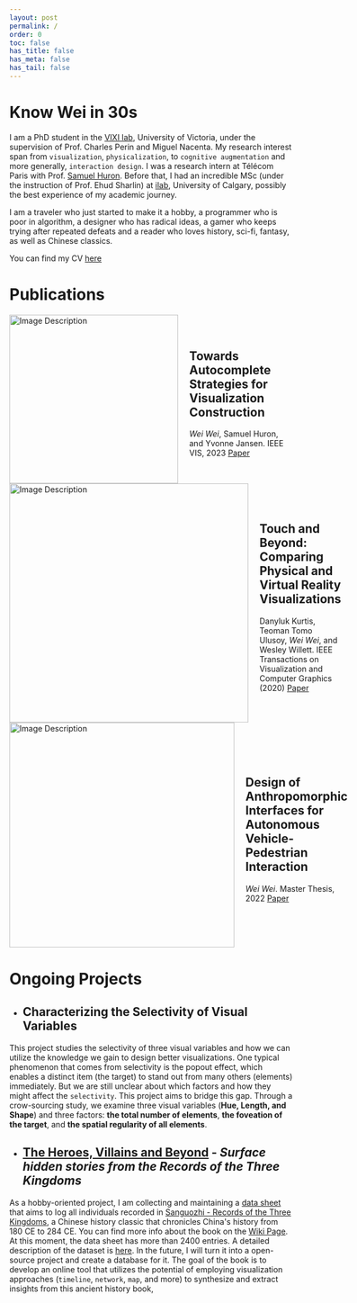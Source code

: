 ```yaml
---
layout: post
permalink: /
order: 0
toc: false
has_title: false
has_meta: false
has_tail: false
---
```


# Know Wei in 30s
I am a PhD student in the [VIXI lab](https://vixi.cs.uvic.ca/), University of Victoria, under the supervision of Prof. Charles Perin and Miguel Nacenta. My research interest span from `visualization`, `physicalization`, to `cognitive augmentation` and more generally, `interaction design`. I was a research intern at Télécom Paris with Prof. [Samuel Huron](https://perso.telecom-paristech.fr/shuron/#!index.md). Before that, I had an incredible MSc (under the instruction of Prof. Ehud Sharlin) at [ilab](https://ilab.ucalgary.ca/), University of Calgary, possibly the best experience of my academic journey. 

I am a traveler who just started to make it a hobby, a programmer who is poor in algorithm, a designer who has radical ideas, a gamer who keeps trying after repeated defeats and a reader who loves history, sci-fi, fantasy, as well as Chinese classics.

You can find my CV [here](/assets/pdf/CV.pdf) 

# Publications

<div style="display: flex; align-items: center;">
    <img src="https://cdn.jsdelivr.net/gh/antimelee/media-Pages/image/IEEEVIS23.png" alt="Image Description" style="width: 300px;">
    <div  style="margin-left: 20px;">
        <h2>Towards Autocomplete Strategies for Visualization Construction</h2>
        <p><em>Wei Wei</em>, Samuel Huron, and Yvonne Jansen. IEEE VIS, 2023 <a href="https://ieeexplore.ieee.org/document/10360879" target="_blank">Paper</a></p>
    </div>
</div>

<div style="display: flex; align-items: center;">
    <img src="https://cdn.jsdelivr.net/gh/antimelee/media-Pages/image/TVCG20.png" alt="Image Description" style="width: 425px;">
    <div  style="margin-left: 20px;">
        <h2>Touch and Beyond: Comparing Physical and Virtual Reality Visualizations</h2>
        <p>Danyluk Kurtis, Teoman Tomo Ulusoy, <em>Wei Wei</em>, and Wesley Willett. IEEE Transactions on Visualization and Computer Graphics (2020) <a href="https://doi.org/10.1109/TVCG.2020.3023336" target="_blank">Paper</a></p>
    </div>
</div>

<div style="display: flex; align-items: center;">
    <img src="https://cdn.jsdelivr.net/gh/antimelee/media-Pages/image/AnthroAV.png" alt="Image Description" style="width: 400px;">
    <div  style="margin-left: 20px;">
        <h2>Design of Anthropomorphic Interfaces for Autonomous Vehicle-Pedestrian Interaction</h2>
        <p><em>Wei Wei</em>. Master Thesis, 2022 <a href="https://dx.doi.org/10.11575/PRISM/40689" target="_blank">Paper</a></p>
    </div>
</div>







# Ongoing Projects

- ## Characterizing the Selectivity of Visual Variables

This project studies the selectivity of three visual variables and how we can utilize the knowledge we gain to design better visualizations. One typical phenomenon that comes from selectivity is the popout effect, which enables a distinct item (the target) to stand out from many others (elements) immediately. But we are still unclear about which factors and how they might affect the `selectivity`. This project aims to bridge this gap. Through a crow-sourcing study, we examine three visual variables (**Hue, Length, and Shape**) and three factors: **the total number of elements**, **the foveation of the target**, and **the spatial regularity  of all elements**.

- ## [The Heroes, Villains and Beyond](https://weiwei-uvic.github.io/sanguo/) - *Surface hidden stories from the Records of the Three Kingdoms*

As a hobby-oriented project, I am collecting and maintaining a [data sheet](https://docs.google.com/spreadsheets/d/1c7hnmNIeD9X5W6P7Wx2E4V9_g49-ShKPHRUv_ad3ozw/edit?usp=sharing) that aims to log all individuals recorded in [Sanguozhi - Records of the Three Kingdoms](https://zh.wikisource.org/wiki/%E4%B8%89%E5%9C%8B%E5%BF%97), a Chinese history classic that chronicles China's history from 180 CE to 284 CE. You can find more info about the book on the [Wiki Page](https://en.wikipedia.org/wiki/Records_of_the_Three_Kingdoms). At this moment, the data sheet has more than 2400 entries. A detailed description of the dataset is [here](https://github.com/weiwei-uvic/sanguo/blob/main/README.md). In the future, I will turn it into a open-source project and create a database for it.
The goal of the book is to develop an online tool that utilizes the potential of employing visualization approaches (`timeline`, `network`, `map`, and more) to synthesize and extract insights from this ancient history book, 

